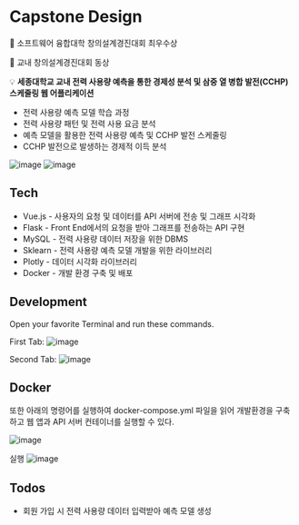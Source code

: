 # Capstone Design

🥇 소프트웨어 융합대학 창의설계경진대회 최우수상

🥉 교내 창의설계경진대회 동상


💡 **세종대학교 교내 전력 사용량 예측을 통한 경제성 분석 및 삼중 열 병합 발전(CCHP) 스케줄링 웹 어플리케이션**

* 전력 사용량 예측 모델 학습 과정
* 전력 사용량 패턴 및 전력 사용 요금 분석
* 예측 모델을 활용한 전력 사용량 예측 및 CCHP 발전 스케줄링
* CCHP 발전으로 발생하는 경제적 이득 분석


![image](https://user-images.githubusercontent.com/67010327/122671627-a0888080-d202-11eb-8761-07eb4c625b73.png)
![image](https://user-images.githubusercontent.com/67010327/122671635-a3837100-d202-11eb-8501-580c286d3f6d.png)


## Tech

* Vue.js - 사용자의 요청 및 데이터를 API 서버에 전송 및 그래프 시각화
* Flask - Front End에서의 요청을 받아 그래프를 전송하는 API 구현
* MySQL - 전력 사용량 데이터 저장을 위한 DBMS
* Sklearn - 전력 사용량 예측 모델 개발을 위한 라이브러리
* Plotly - 데이터 시각화 라이브러리
* Docker - 개발 환경 구축 및 배포



## Development

Open your favorite Terminal and run these commands.

First Tab:
![image](https://user-images.githubusercontent.com/67010327/122671673-cd3c9800-d202-11eb-8f85-573cac447e58.png)

Second Tab:
![image](https://user-images.githubusercontent.com/67010327/122671691-de85a480-d202-11eb-9b51-e1b0c3f7809d.png)



## Docker

또한 아래의 명령어를 실행하여 docker-compose.yml 파일을 읽어 개발환경을 구축하고 웹 앱과 API 서버 컨테이너를 실행할 수 있다.

![image](https://user-images.githubusercontent.com/67010327/122671702-ef361a80-d202-11eb-98c6-1ffa8dd32552.png)

실행
![image](https://user-images.githubusercontent.com/67010327/122671707-f78e5580-d202-11eb-924d-330d0d58c0a6.png)



## Todos
* 회원 가입 시 전력 사용량 데이터 입력받아 예측 모델 생성
